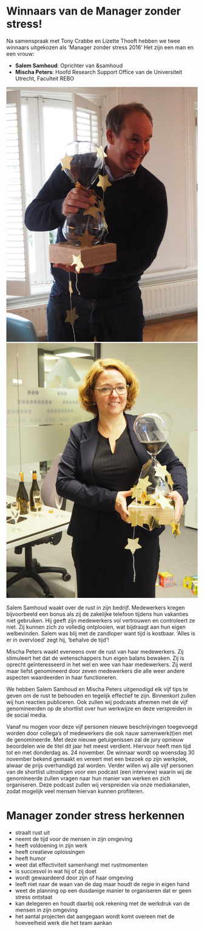 # Winnaars van de Manager zonder stress!
Na samenspraak met Tony Crabbe en Lizette Thooft hebben we twee winnaars uitgekozen als ‘Manager zonder stress 2016’ Het zijn een man en een vrouw:

- **Salem Samhoud**: Oprichter van &samhoud
- **Mischa Peters**: Hoofd Research Support Office van de Universiteit Utrecht, Faculteit REBO

<div class="img-group">
  <a href="/assets/Salem Samhoud.JPG"><img src="/assets/Salem Samhoud.JPG" alt="Salem Samhoud"></a>
  <a href="/assets/Mischa Peters.JPG"><img src="/assets/Mischa Peters.JPG" alt="Mischa Peters"></a>
</div>

Salem Samhoud waakt over de rust in zijn bedrijf. Medewerkers kregen bijvoorbeeld een bonus als zij de zakelijke telefoon tijdens hun vakanties niet gebruiken. Hij geeft zijn medewerkers vol vertrouwen en controleert ze niet. Zij kunnen zich zo volledig ontplooien, wat bijdraagt aan hun eigen welbevinden. Salem was blij met de zandloper want tijd is kostbaar. ‘Alles is er in overvloed’ zegt hij, ‘behalve de tijd’!

Mischa Peters waakt eveneens over de rust van haar medewerkers. Zij stimuleert het dat de wetenschappers hun eigen balans bewaken. Zij is oprecht geïnteresseerd in het wel en wee van haar medewerkers. Zij werd maar liefst genomineerd door zeven medewerkers die alle weer andere aspecten waardeerden in haar functioneren. 

We hebben Salem Samhoud en Mischa Peters uitgenodigd elk vijf tips te geven om de rust te behouden en tegelijk effectief te zijn. Binnenkort zullen wij hun reacties publiceren. Ook zullen wij podcasts afnemen met de vijf genomineerden op de shortlist over hun werkwijze en deze verspreiden in de social media.

Vanaf nu mogen voor deze vijf personen nieuwe beschrijvingen toegevoegd worden door collega’s of medewerkers die ook nauw samenwerk(t)en met de genomineerde.
Met deze nieuwe getuigenissen zal de jury opnieuw beoordelen wie de titel dit jaar het meest verdient.
Hiervoor heeft men tijd tot en met donderdag as. 24 november. De winnaar wordt op woensdag 30 november bekend gemaakt en vereert met een bezoek op zijn werkplek, alwaar de prijs overhandigd zal worden.
Verder willen wij alle vijf personen van de shortlist uitnodigen voor een podcast (een interview) waarin wij de genomineerde zullen vragen naar hun manier van werken en zich organiseren. Deze podcast zullen wij verspreiden via onze mediakanalen, zodat mogelijk veel mensen hiervan kunnen profiteren.

# Manager zonder stress herkennen

- straalt rust uit
- neemt de tijd voor de mensen in zijn omgeving
- heeft voldoening in zijn werk
- heeft creatieve oplossingen
- heeft humor
- weet dat effectiviteit samenhangt met rustmomenten
- is succesvol in wat hij of zij doet
- wordt gewaardeerd door zijn of haar omgeving
- leeft niet naar de waan van de dag maar houdt de regie in eigen hand
- weet de planning op een dusdanige manier te organiseren dat er geen stress ontstaat
- kan delegeren en houdt daarbij ook rekening met de werkdruk van de mensen in zijn omgeving
- het aantal projecten dat aangegaan wordt komt overeen met de hoeveelheid werk die het team aankan
